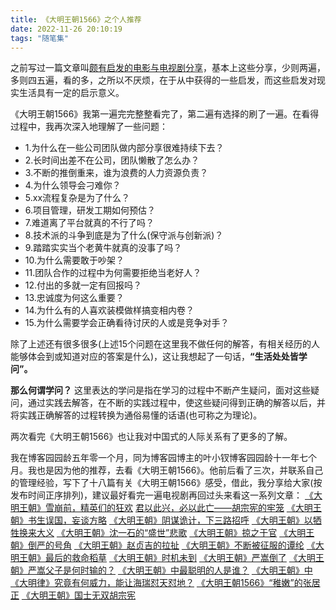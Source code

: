 ```yaml
---
title: 《大明王朝1566》之个人推荐
date: 2022-11-26 20:10:19
tags: "随笔集"
---
```


之前写过一篇文章叫[颇有启发的电影与电视剧分享](https://mp.weixin.qq.com/s?__biz=MzUxODk0ODQ3Ng==&mid=2247487837&idx=1&sn=d142066b18ef386e1abda901c74b6e0c&chksm=f980424ecef7cb585c98f03be24e2161757c84a94dd02ea8720eaf676b9ad3c7b8cd240755b8&token=1303938204&lang=zh_CN#rd)，基本上这些分享，少则两遍，多则四五遍，看的多，之所以不厌烦，在于从中获得的一些启发，而这些启发对现实生活具有一定的启示意义。
<!--more-->

《大明王朝1566》我第一遍完完整整看完了，第二遍有选择的刷了一遍。在看得过程中，我再次深入地理解了一些问题：

- 1.为什么在一些公司团队做内部分享很难持续下去？
- 2.长时间出差不在公司，团队懒散了怎么办？
- 3.不断的推倒重来，谁为浪费的人力资源负责？
- 4.为什么领导会刁难你？
- 5.xx流程复杂是为了什么？
- 6.项目管理，研发工期如何预估？
- 7.难道离了平台就真的不行了吗？
- 8.技术派的斗争到底是为了什么(保守派与创新派)？
- 9.踏踏实实当个老黄牛就真的没事了吗？
- 10.为什么需要敢于吵架？
- 11.团队合作的过程中为何需要拒绝当老好人？
- 12.付出的多就一定有回报吗？
- 13.忠诚度为何这么重要？
- 14.为什么有的人喜欢装模做样搞变相内卷？
- 15.为什么需要学会正确看待讨厌的人或是竞争对手？

除了上述还有很多很多(上述15个问题在这里我不做任何的解答，有相关经历的人能够体会到或知道对应的答案是什么)，这让我想起了一句话，**“生活处处皆学问”。**

**那么何谓学问？**
这里表达的学问是指在学习的过程中不断产生疑问，面对这些疑问，通过实践去解答，在不断的实践过程中，使这些疑问得到正确的解答以后，并将实践正确解答的过程转换为通俗易懂的话语(也可称之为理论)。


两次看完《大明王朝1566》也让我对中国式的人际关系有了更多的了解。

我在博客园园龄五年零一个月，同为博客园博主的叶小钗博客园园龄十一年七个月。我也是因为他的推荐，去看《大明王朝1566》。他前后看了三次，并联系自己的管理经验，写下了十八篇有关《大明王朝1566》感受，借此，我分享给大家(按发布时间正序排列)，建议最好看完一遍电视剧再回过头来看这一系列文章：
[《大明王朝》雪崩前，精英们的狂欢](https://mp.weixin.qq.com/s?__biz=Mzg2MzcyODQ5MQ==&mid=2247485758&idx=1&sn=7b8f80a8df9aaf9cebd12a9621a3e4bd&chksm=ce756f3af902e62c3b32f7c6d604bd24fab46f1967aed3ef48a76c57c79e61db72b0a975e46b&scene=178&cur_album_id=2308492959861882880#rd)
[君以此兴，必以此亡——胡宗宪的牢笼](https://mp.weixin.qq.com/s?__biz=Mzg2MzcyODQ5MQ==&mid=2247485823&idx=1&sn=ab8e6b32f6ff871995b27e477a5c52e8&chksm=ce756f7bf902e66d4d1ec28eaaf3aa431fffb5f57986d2953e39e8701f2a96a84dca8f3283b0&scene=178&cur_album_id=2308492959861882880#rd)
[《大明王朝》书生误国，妄谈方略](https://mp.weixin.qq.com/s?__biz=Mzg2MzcyODQ5MQ==&mid=2247486323&idx=1&sn=058fe4a6c543f91036b3ff65330f37ce&chksm=ce756d77f902e461d30cfd974a93cc371b6e1b92f0ce62f2ceaceffffcfaeae05639313fdb8d&scene=178&cur_album_id=2308492959861882880#rd)
[《大明王朝》阴谋诡计，下三路招呼](https://mp.weixin.qq.com/s?__biz=Mzg2MzcyODQ5MQ==&mid=2247486531&idx=1&sn=8d3bc36f54a435e5fbc1f83e642d893f&chksm=ce756a47f902e35178e1a05b4acd1160aa23add7920d86cbe8d3bd7ad7e93e96385b96c5cad8&scene=178&cur_album_id=2308492959861882880#rd)
[《大明王朝》以牺牲换来大义](https://mp.weixin.qq.com/s?__biz=Mzg2MzcyODQ5MQ==&mid=2247486738&idx=1&sn=0d32c9383aed046bf58cdb57d894288b&chksm=ce756b16f902e2001dc19a29194bbf60692673806afddbbf541a4c7c851ca9f578c3c23eeee7&scene=178&cur_album_id=2308492959861882880#rd)
[《大明王朝》沈一石的“盛世”悲歌](https://mp.weixin.qq.com/s?__biz=Mzg2MzcyODQ5MQ==&mid=2247487021&idx=1&sn=5245f470cbbb091b090e1a7691f298b4&chksm=ce756829f902e13f58a27d48aed6d35cb106aa780bf2ca22e63a3f3ed65e6cd15a9fa83dc19c&scene=178&cur_album_id=2308492959861882880#rd)
[《大明王朝》掠之于官](https://mp.weixin.qq.com/s?__biz=Mzg2MzcyODQ5MQ==&mid=2247487405&idx=1&sn=5e11a151b1bc68b6eeeb9490c33cf96a&chksm=ce7569a9f902e0bf09937f396e9b176875e29064bad733b0a1e216c74315e5a03db2a22bd678&scene=178&cur_album_id=2308492959861882880#rd)
[《大明王朝》倒严的号角](https://mp.weixin.qq.com/s?__biz=Mzg2MzcyODQ5MQ==&mid=2247487445&idx=1&sn=3a47e4da3633a56fd448c4f656f92831&chksm=ce7569d1f902e0c71203f76539a2a75682d049bd11df15f3d07e59a227640c959ef364315ceb&scene=178&cur_album_id=2308492959861882880#rd)
[《大明王朝》赵贞吉的拉扯](https://mp.weixin.qq.com/s?__biz=Mzg2MzcyODQ5MQ==&mid=2247488114&idx=1&sn=5b8ad3ac3bcfec2bc564b2e5938632c6&chksm=ce757476f902fd601a51d7fe0824cf5d1da150b46f361603a4e4471567da0f7546d26063d30a&scene=178&cur_album_id=2308492959861882880#rd)
[《大明王朝》不断被征服的谭纶](https://mp.weixin.qq.com/s?__biz=Mzg2MzcyODQ5MQ==&mid=2247488179&idx=1&sn=193a7e871f5c6d70a4db357cd71b162a&chksm=ce7574b7f902fda1ab52f9b910b07831b6e0f81ffe0eb79a0313cf846ca75af9d9d64f79a099&scene=178&cur_album_id=2308492959861882880#rd)
[《大明王朝》最后的救命稻草](https://mp.weixin.qq.com/s?__biz=Mzg2MzcyODQ5MQ==&mid=2247488434&idx=1&sn=eb7242319ee81b4da78862e2237c1c07&chksm=ce7575b6f902fca0ccdd3ce1fecf43b8a2ec786e041f4bf20c60a2ee23a3b03f9945c420198d&scene=178&cur_album_id=2308492959861882880#rd)
[《大明王朝》时机未到](https://mp.weixin.qq.com/s?__biz=Mzg2MzcyODQ5MQ==&mid=2247488638&idx=1&sn=965e98dd5352e6aa12af8979ee09d8f5&chksm=ce75727af902fb6c5f198dbb237d3eb9eda6a3b3d4487f8ca4b8933f50be12ef362e61547f2c&scene=178&cur_album_id=2308492959861882880#rd)
[《大明王朝》严嵩倒了](https://mp.weixin.qq.com/s?__biz=Mzg2MzcyODQ5MQ==&mid=2247488719&idx=1&sn=358e6e2b6d675e4a249e512c3c0575dc&chksm=ce7572cbf902fbddeb418eb54929b674de926ce366d0eee27feaff19eb3a64312cc0ff5bd25e&scene=178&cur_album_id=2308492959861882880#rd)
[《大明王朝》严嵩父子是何时输的？](https://mp.weixin.qq.com/s?__biz=Mzg2MzcyODQ5MQ==&mid=2247488866&idx=1&sn=357b0eef7e1c564998fb2c95a81980c9&chksm=ce757366f902fa708f8093d7abe8b09989bb95f6fad2b3ef116b21d9979dfeda69284b77a47c&scene=178&cur_album_id=2308492959861882880#rd)
[《大明王朝》中最聪明的人是谁？](https://mp.weixin.qq.com/s?__biz=Mzg2MzcyODQ5MQ==&mid=2247488908&idx=1&sn=6eef7712bf04fa41309fec7044f4eee2&chksm=ce757388f902fa9e9fe8d718bfc4f6cad47570a718516a98c579df6d71306e641105207008d7&scene=178&cur_album_id=2308492959861882880#rd)
[《大明王朝》中《大明律》究竟有何威力，能让海瑞怼天怼地？](https://mp.weixin.qq.com/s?__biz=Mzg2MzcyODQ5MQ==&mid=2247488943&idx=1&sn=d9bfafda0043c3cfbc1bb7ba48e8256c&chksm=ce7573abf902fabd0aa9ba3b344aecde0722cdb610e8f629f8aaa350aba8225ac88cdfeef44b&scene=178&cur_album_id=2308492959861882880#rd)
[《大明王朝1566》“稚嫩”的张居正](https://mp.weixin.qq.com/s?__biz=Mzg2MzcyODQ5MQ==&mid=2247489082&idx=1&sn=25397051621d049776993d1e5f65fbea&chksm=ce75703ef902f9288038dea73bc04a824ce30be6ee6fb34fd6b6b67527313cafd9af707c47bd&scene=178&cur_album_id=2308492959861882880#rd)
[《大明王朝》国士无双胡宗宪](https://mp.weixin.qq.com/s?__biz=Mzg2MzcyODQ5MQ==&mid=2247489187&idx=1&sn=7301dc5416180b584a4145e177481203&chksm=ce7570a7f902f9b14475b1f4c1fe3c2043d21b8f7a1cf0c3c0e2c773009fb16f46d7ad92ded4&scene=178&cur_album_id=2308492959861882880#rd)